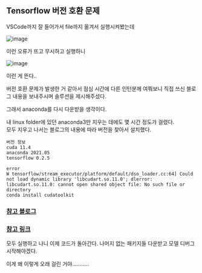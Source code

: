 ## Tensorflow 버전 호환 문제

VSCode까지 잘 들어가서 file까지 옮겨서 실행시켜봤는데

![image](https://github.com/UGeunJi/AI_Papers-and-Mathematics/assets/84713532/96a7ecb4-0faa-4a46-8004-95251c376eda)

이런 오류가 뜨고 무시하고 실행하니 

![image](https://github.com/UGeunJi/AI_Papers-and-Mathematics/assets/84713532/e40462d9-a3af-4906-8bf8-bb7ee90f1303)

이런 게 뜬다..

버전 호환 문제가 발생한 거 같아서 점심 시간에 다른 인턴분께 여쭤보니 직접 쓰신 블로그 내용을 보내주시며 솔루션을 제시해주셨다.

그래서 anaconda를 다시 다운받을 생각이다.

내 linux folder에 있던 anaconda3만 지우는 데에도 몇 시간 정도가 걸렸다. <br>
모두 지우고 나서는 블로그의 내용에 따라 버전을 찾아서 설치했다.

```
버전 정보
cuda 11.4
anaconda 2021.05
tensorflow 0.2.5

error
W tensorflow/stream_executor/platform/default/dso_loader.cc:64] Could not load dynamic library 'libcudart.so.11.0'; dlerror: libcudart.so.11.0: cannot open shared object file: No such file or directory
conda install cudatoolkit
```

### [참고 블로그](https://blog.naver.com/plc96)
### [참고 링크](https://stackoverflow.com/questions/70967651/could-not-load-dynamic-library-libcudart-so-11-0)

모두 실행하고 나니 이제 코드가 돌아간다. 나머지 없는 패키지들 다운받고 모델 디버그 시작해야겠다.

이게 왜 이렇게 오래 걸린 거야...........
